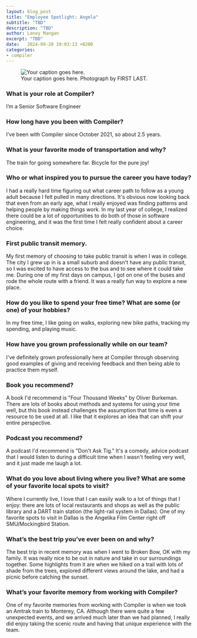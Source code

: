 ```yaml
---
layout: blog_post
title: "Employee Spotlight: Angela"
subtitle: "TBD"
description: "TBD"
author: Laney Mangan
excerpt: "TBD"
date:   2024-09-20 19:03:13 +0200
categories:
- compiler
---
```


<figure>
    <img
        src="/assets/blog/angela-handwriting.jpg"
        alt="Your caption goes here." />
    <figcaption>Your caption goes here. Photograph by FIRST LAST.</figcaption>
</figure>

### What is your role at Compiler?
I’m a Senior Software Engineer

### How long have you been with Compiler?
I’ve been with Compiler since October 2021, so about 2.5 years.

### What is your favorite mode of transportation and why?
The train for going somewhere far. Bicycle for the pure joy!

### Who or what inspired you to pursue the career you have today?
I had a really hard time figuring out what career path to follow as a young adult because I felt pulled in many directions. It's obvious now looking back that even from an early age, what I really enjoyed was finding patterns and helping people by making things work. In my last year of college, I realized there could be a lot of opportunities to do both of those in software engineering, and it was the first time I felt really confident about a career choice.

### First public transit memory.
My first memory of choosing to take public transit is when I was in college. The city I grew up in is a small suburb and doesn't have any public transit, so I was excited to have access to the bus and to see where it could take me. During one of my first days on campus, I got on one of the buses and rode the whole route with a friend. It was a really fun way to explore a new place.

### How do you like to spend your free time? What are some (or one) of your hobbies?
In my free time, I like going on walks, exploring new bike paths, tracking my spending, and playing music.

### How have you grown professionally while on our team?
I've definitely grown professionally here at Compiler through observing good examples of giving and receiving feedback and then being able to practice them myself.

### Book you recommend?
A book I'd recommend is "Four Thousand Weeks" by Oliver Burkeman. There are lots of books about methods and systems for using your time well, but this book instead challenges the assumption that time is even a resource to be used at all. I like that it explores an idea that can shift your entire perspective.

### Podcast you recommend?
A podcast I'd recommend is "Don't Ask Tig." It's a comedy, advice podcast that I would listen to during a difficult time when I wasn't feeling very well, and it just made me laugh a lot.

### What do you love about living where you live? What are some of your favorite local spots to visit?
Where I currently live, I love that I can easily walk to a lot of things that I enjoy: there are lots of local restaurants and shops as well as the public library and a DART train station (the light-rail system in Dallas). One of my favorite spots to visit in Dallas is the Angelika Film Center right off SMU/Mockingbird Station.

### What’s the best trip you’ve ever been on and why?
The best trip in recent memory was when I went to Broken Bow, OK with my family. It was really nice to be out in nature and take in our surroundings together. Some highlights from it are when we hiked on a trail with lots of shade from the trees, explored different views around the lake, and had a picnic before catching the sunset.

### What’s your favorite memory from working with Compiler?
One of my favorite memories from working with Compiler is when we took an Amtrak train to Monterey, CA. Although there were quite a few unexpected events, and we arrived much later than we had planned, I really did enjoy taking the scenic route and having that unique experience with the team.
